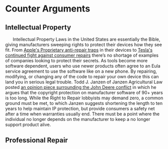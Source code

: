 # Counter Arguments

## Intellectual Property
&nbsp;&nbsp;&nbsp;&nbsp;&nbsp;&nbsp;Intellectual Property Laws in the United States are essentially the Bible, giving manufacturers sweeping rights to protect their devices how they see fit. From [Apple's Proprietary anti-repair traps](https://www.treehugger.com/the-pentalobe-screw-and-apples-war-against-self-repair-4857481) in their devices to [Tesla's continued fight against consumer repairs](https://electrek.co/2020/10/14/tesla-fights-right-to-repair-initiative-over-cybersecurity-concerns/) there’s no shortage of examples of companies looking to protect their secrets. As tools become more software dependent, users who use newer products often agree to an Eula service agreement to use the software like on a new phone. By repairing, modifying, or changing any of the code to repair your own device this can land you in serious legal trouble. Todd J. Janzen of Janzen Agricultural Law posted [an opinion piece surrounding the John Deere conflict](https://www.aglaw.us/janzenaglaw/2017/3/29/fixing-the-right-to-repair) in which he argues that the copyright protection on manufacturer software of 90+ years is too long. While the Right to Repair lobbyists may demand zero, a common ground must be met, to which Janzen suggests shortening the length to ten years to help maintain IP protection, but provide consumers a safety net after a time when warranties usually end. There must be a point where the individual no longer depends on the manufacturer to keep a no longer support product alive.

## Professional Repair


